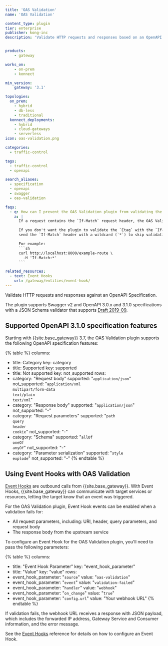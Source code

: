 ```yaml
---
title: 'OAS Validation'
name: 'OAS Validation'

content_type: plugin
tier: enterprise
publisher: kong-inc
description: 'Validate HTTP requests and responses based on an OpenAPI 3.0 or Swagger API Specification'


products:
    - gateway

works_on:
    - on-prem
    - konnect

min_version:
    gateway: '3.1'

topologies:
  on_prem:
    - hybrid
    - db-less
    - traditional
  konnect_deployments:
    - hybrid
    - cloud-gateways
    - serverless
icon: oas-validation.png

categories:
  - traffic-control

tags:
  - traffic-control
  - openapi

search_aliases:
  - specification
  - openapi
  - swagger
  - oas-validation

faqs:
  - q: How can I prevent the OAS Validation plugin from validating the ETag header with the If-Match header?
    a: |
      If a request contains the `If-Match` request header, the OAS Validation plugin follows [RFC 2616](https://www.ietf.org/rfc/rfc2616.txt) to validate the `Etag` response header.

      If you don't want the plugin to validate the `Etag` with the `If-Match` request header,
      send the `If-Match` header with a wildcard (`*`) to skip validation.

      For example:
      ```sh
      curl http://localhost:8000/example-route \
        -H 'If-Match:*'
      ```

related_resources:
  - text: Event Hooks
    url: /gateway/entities/event-hook/
---
```


Validate HTTP requests and responses against an OpenAPI Specification.

The plugin supports Swagger v2 and OpenAPI 3.0.x and 3.1.0 specifications with a JSON Schema validator that supports [Draft 2019-09](https://json-schema.org/specification-links#draft-2019-09-(formerly-known-as-draft-8)).

## Supported OpenAPI 3.1.0 specification features

Starting with {{site.base_gateway}} 3.7, the OAS Validation plugin supports the following OpenAPI specification features:

<!--vale off-->
{% table %}
columns:
  - title: Category
    key: category
  - title: Supported
    key: supported
  - title: Not supported
    key: not_supported
rows:
  - category: "Request body"
    supported: "`application/json`"
    not_supported: "`application/xml`<br>`multipart/form-data`<br>`text/plain`<br>`text/xml`"
  - category: "Response body"
    supported: "`application/json`"
    not_supported: "-"
  - category: "Request parameters"
    supported: "`path`<br>`query`<br>`header`<br>`cookie`"
    not_supported: "-"
  - category: "Schema"
    supported: "`allOf`<br>`oneOf`<br>`anyOf`"
    not_supported: "-"
  - category: "Parameter serialization"
    supported: "`style`<br>`explode`"
    not_supported: "-"
{% endtable %}
<!--vale on-->


## Using Event Hooks with OAS Validation

[Event Hooks](/gateway/entities/event-hook/) are outbound calls from {{site.base_gateway}}. 
With Event Hooks, {{site.base_gateway}} can communicate with target services or resources, letting the target know that an event was triggered. 

For the OAS Validation plugin, Event Hook events can be enabled when a validation fails for:
* All request parameters, including: URI, header, query parameters, and request body
* The response body from the upstream service

To configure an Event Hook for the OAS Validation plugin, you'll need to pass the following parameters:

<!--vale off-->
{% table %}
columns:
  - title: "Event Hook Parameter"
    key: "event_hook_parameter"
  - title: "Value"
    key: "value"
rows:
  - event_hook_parameter: "`source`"
    value: "`oas-validation`"
  - event_hook_parameter: "`event`"
    value: "`validation-failed`"
  - event_hook_parameter: "`handler`"
    value: "`webhook`"
  - event_hook_parameter: "`on_change`"
    value: "`true`"
  - event_hook_parameter: "`config.url`"
    value: "Your webhook URL"
{% endtable %}
<!--vale on-->

If validation fails, the webhook URL receives a response with JSON payload, which includes the forwarded IP address, Gateway Service and Consumer information, and the error message.

See the [Event Hooks](/gateway/entities/event-hook/) reference for details on how to configure an Event Hook.

